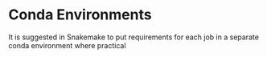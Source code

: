 # Conda Environments

It is suggested in Snakemake to put requirements for each job in a separate conda environment where practical
